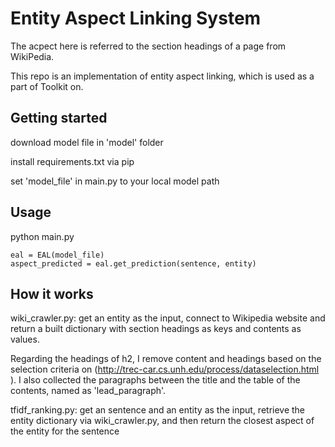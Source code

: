# Entity Aspect Linking System
The acpect here is referred to the section headings of a page from WikiPedia.

This repo is an implementation of entity aspect linking, which is used as a part of Toolkit on.

## Getting started
download model file in 'model' folder

install requirements.txt via pip 

set 'model_file' in main.py to your local model path

## Usage
python main.py

    eal = EAL(model_file)
    aspect_predicted = eal.get_prediction(sentence, entity)
## How it works
wiki_crawler.py: get an entity as the input, 
connect to Wikipedia website and return a built dictionary with section headings as keys and contents as values.

Regarding the headings of h2, I remove content and headings based on the selection criteria on (http://trec-car.cs.unh.edu/process/dataselection.html ). 
I also collected the paragraphs between the title and the table of the contents, named as 'lead_paragraph'.

tfidf_ranking.py: get an sentence and an entity as the input,
retrieve the entity dictionary via wiki_crawler.py,
and then return the closest aspect of the entity for the sentence

